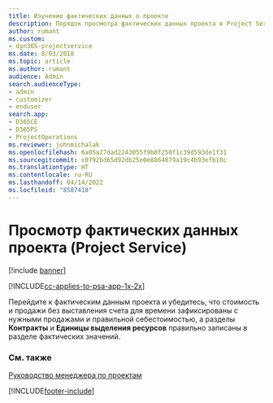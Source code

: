 ```yaml
---
title: Изучение фактических данных о проекте
description: Порядок просмотра фактических данных проекта в Project Service
author: rumant
ms.custom:
- dyn365-projectservice
ms.date: 8/03/2018
ms.topic: article
ms.author: rumant
audience: Admin
search.audienceType:
- admin
- customizer
- enduser
search.app:
- D365CE
- D365PS
- ProjectOperations
ms.reviewer: johnmichalak
ms.openlocfilehash: 6a05a27dad2243055f9b0f250f1c39d593de1f31
ms.sourcegitcommit: c0792bd65d92db25e0e8864879a19c4b93efb10c
ms.translationtype: HT
ms.contentlocale: ru-RU
ms.lasthandoff: 04/14/2022
ms.locfileid: "8587418"
---
```

# <a name="review-project-actuals-project-service"></a>Просмотр фактических данных проекта (Project Service)

[!include [banner](../includes/psa-now-project-operations.md)]

[!INCLUDE[cc-applies-to-psa-app-1x-2x](../includes/cc-applies-to-psa-app-1x-2x.md)]

Перейдите к фактическим данным проекта и убедитесь, что стоимость и продажи без выставления счета для времени зафиксированы с нужными продажами и правильной себестоимостью, а разделы **Контракты** и **Единицы выделения ресурсов** правильно записаны в разделе фактических значений.  
  
### <a name="see-also"></a>См. также  
 [Руководство менеджера по проектам](../psa/project-manager-guide.md)


[!INCLUDE[footer-include](../includes/footer-banner.md)]
